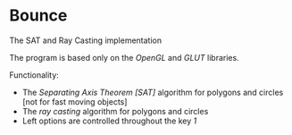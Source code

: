 # Bounce
The SAT and Ray Casting implementation

The program is based only on the *OpenGL* and *GLUT* libraries.

Functionality:
- The *Separating Axis Theorem [SAT]* algorithm for polygons and circles [not for fast moving objects]
- The *ray casting* algorithm for polygons and circles
- Left options are controlled throughout the key *1*

